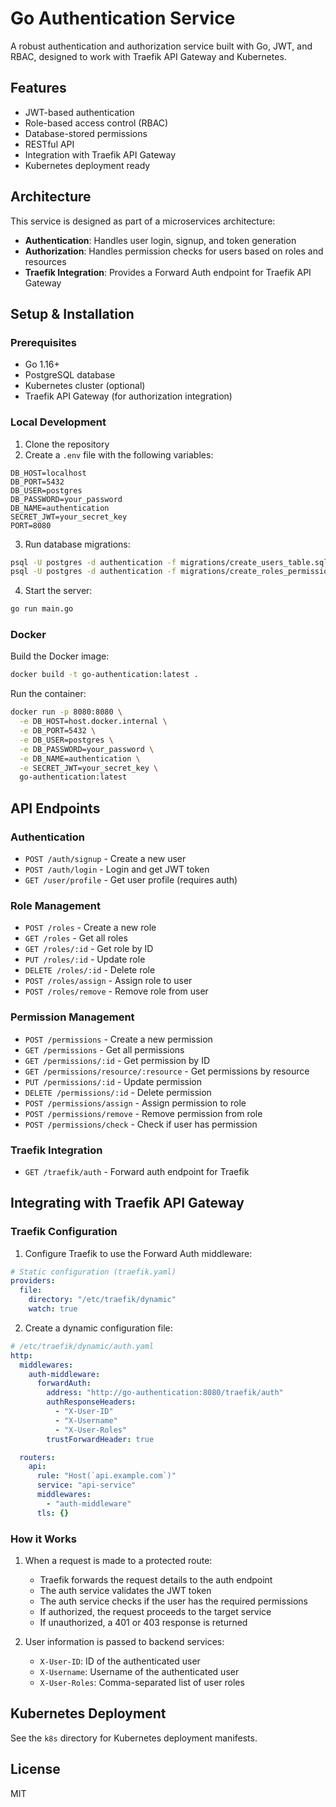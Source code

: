# Go Authentication Service

A robust authentication and authorization service built with Go, JWT, and RBAC, designed to work with Traefik API Gateway and Kubernetes.

## Features

- JWT-based authentication
- Role-based access control (RBAC)
- Database-stored permissions
- RESTful API
- Integration with Traefik API Gateway
- Kubernetes deployment ready

## Architecture

This service is designed as part of a microservices architecture:

- **Authentication**: Handles user login, signup, and token generation
- **Authorization**: Handles permission checks for users based on roles and resources
- **Traefik Integration**: Provides a Forward Auth endpoint for Traefik API Gateway

## Setup & Installation

### Prerequisites

- Go 1.16+
- PostgreSQL database
- Kubernetes cluster (optional)
- Traefik API Gateway (for authorization integration)

### Local Development

1. Clone the repository
2. Create a `.env` file with the following variables:

```
DB_HOST=localhost
DB_PORT=5432
DB_USER=postgres
DB_PASSWORD=your_password
DB_NAME=authentication
SECRET_JWT=your_secret_key
PORT=8080
```

3. Run database migrations:

```bash
psql -U postgres -d authentication -f migrations/create_users_table.sql
psql -U postgres -d authentication -f migrations/create_roles_permissions_tables.sql
```

4. Start the server:

```bash
go run main.go
```

### Docker

Build the Docker image:

```bash
docker build -t go-authentication:latest .
```

Run the container:

```bash
docker run -p 8080:8080 \
  -e DB_HOST=host.docker.internal \
  -e DB_PORT=5432 \
  -e DB_USER=postgres \
  -e DB_PASSWORD=your_password \
  -e DB_NAME=authentication \
  -e SECRET_JWT=your_secret_key \
  go-authentication:latest
```

## API Endpoints

### Authentication

- `POST /auth/signup` - Create a new user
- `POST /auth/login` - Login and get JWT token
- `GET /user/profile` - Get user profile (requires auth)

### Role Management

- `POST /roles` - Create a new role
- `GET /roles` - Get all roles
- `GET /roles/:id` - Get role by ID
- `PUT /roles/:id` - Update role
- `DELETE /roles/:id` - Delete role
- `POST /roles/assign` - Assign role to user
- `POST /roles/remove` - Remove role from user

### Permission Management

- `POST /permissions` - Create a new permission
- `GET /permissions` - Get all permissions
- `GET /permissions/:id` - Get permission by ID
- `GET /permissions/resource/:resource` - Get permissions by resource
- `PUT /permissions/:id` - Update permission
- `DELETE /permissions/:id` - Delete permission
- `POST /permissions/assign` - Assign permission to role
- `POST /permissions/remove` - Remove permission from role
- `POST /permissions/check` - Check if user has permission

### Traefik Integration

- `GET /traefik/auth` - Forward auth endpoint for Traefik

## Integrating with Traefik API Gateway

### Traefik Configuration

1. Configure Traefik to use the Forward Auth middleware:

```yaml
# Static configuration (traefik.yaml)
providers:
  file:
    directory: "/etc/traefik/dynamic"
    watch: true
```

2. Create a dynamic configuration file:

```yaml
# /etc/traefik/dynamic/auth.yaml
http:
  middlewares:
    auth-middleware:
      forwardAuth:
        address: "http://go-authentication:8080/traefik/auth"
        authResponseHeaders:
          - "X-User-ID"
          - "X-Username"
          - "X-User-Roles"
        trustForwardHeader: true

  routers:
    api:
      rule: "Host(`api.example.com`)"
      service: "api-service"
      middlewares:
        - "auth-middleware"
      tls: {}
```

### How it Works

1. When a request is made to a protected route:

   - Traefik forwards the request details to the auth endpoint
   - The auth service validates the JWT token
   - The auth service checks if the user has the required permissions
   - If authorized, the request proceeds to the target service
   - If unauthorized, a 401 or 403 response is returned

2. User information is passed to backend services:
   - `X-User-ID`: ID of the authenticated user
   - `X-Username`: Username of the authenticated user
   - `X-User-Roles`: Comma-separated list of user roles

## Kubernetes Deployment

See the `k8s` directory for Kubernetes deployment manifests.

## License

MIT
